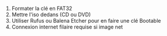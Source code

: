 1) Formater la clé en FAT32
2) Mettre l'iso dedans (CD ou DVD)
3) Utiliser Rufus ou Balena Etcher pour en faire une clé Bootable
4) Connexion internet filaire requise si image net